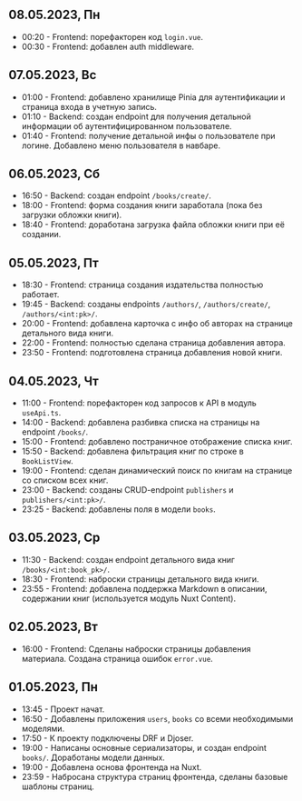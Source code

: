 ## 08.05.2023, Пн

- 00:20 - Frontend: порефакторен код `login.vue`.
- 00:30 - Frontend: добавлен auth middleware.

## 07.05.2023, Вс

- 01:00 - Frontend: добавлено хранилище Pinia для аутентификации и страница входа в учетную запись.
- 01:10 - Backend: создан endpoint для получения детальной информации об аутентифицированном пользователе.
- 01:40 - Frontend: получение детальной инфы о пользователе при логине. Добавлено меню пользователя в навбаре.

## 06.05.2023, Сб

- 16:50 - Backend: создан endpoint `/books/create/`.
- 18:00 - Frontend: форма создания книги заработала (пока без загрузки обложки книги).
- 18:40 - Frontend: доработана загрузка файла обложки книги при её создании.

## 05.05.2023, Пт

- 18:30 - Frontend: страница создания издательства полностью работает.
- 19:45 - Backend: созданы endpoints `/authors/`, `/authors/create/`, `/authors/<int:pk>/`.
- 20:00 - Frontend: добавлена карточка с инфо об авторах на странице детального вида книги.
- 22:00 - Frontend: полностью сделана страница добавления автора.
- 23:50 - Frontend: подготовлена страница добавления новой книги.

## 04.05.2023, Чт

- 11:00 - Frontend: порефакторен код запросов к API в модуль `useApi.ts`.
- 14:00 - Backend: добавлена разбивка списка на страницы на endpoint `/books/`.
- 15:00 - Frontend: добавлено постраничное отображение списка книг.
- 15:50 - Backend: добавлена фильтрация книг по строке в `BookListView`.
- 19:00 - Frontend: сделан динамический поиск по книгам на странице со списком всех книг.
- 23:00 - Backend: созданы CRUD-endpoint `publishers` и `publishers/<int:pk>/`.
- 23:25 - Backend: добавлены поля в модели `books`.

## 03.05.2023, Ср

- 11:30 - Backend: создан endpoint детального вида книг `/books/<int:book_pk>/`.
- 18:30 - Frontend: наброски страницы детального вида книги.
- 23:55 - Frontend: добавлена поддержка Markdown в описании, содержании книг (используется модуль Nuxt Content).

## 02.05.2023, Вт

- 16:00 - Frontend: Сделаны наброски страницы добавления материала. Создана страница ошибок `error.vue`.

## 01.05.2023, Пн

- 13:45 - Проект начат.
- 16:50 - Добавлены приложения `users`, `books` со всеми необходимыми моделями.
- 17:50 - К проекту подключены DRF и Djoser.
- 19:00 - Написаны основные сериализаторы, и создан endpoint `books/`. Доработаны модели данных.
- 19:00 - Добавлена основа фронтенда на Nuxt.
- 23:59 - Набросана структура страниц фронтенда, сделаны базовые шаблоны страниц.